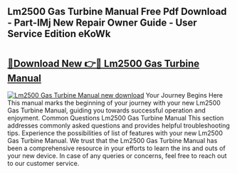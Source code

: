 ## Lm2500 Gas Turbine Manual Free Pdf Download - Part-IMj New Repair Owner Guide - User Service Edition eKoWk

# <h2><a href="http://bc48479.oget.top/?id=Lm2500+Gas+Turbine+Manual">🔗Download New 👉🔴 Lm2500 Gas Turbine Manual</a></h2>

[![Lm2500 Gas Turbine Manual new download](https://i.imgur.com/5g1atiW.png)](http://bc48479.oget.top/?id=Lm2500+Gas+Turbine+Manual)
Your Journey Begins Here This manual marks the beginning of your journey with your new Lm2500 Gas Turbine Manual, guiding you towards successful operation and enjoyment. Common Questions Lm2500 Gas Turbine Manual This section addresses commonly asked questions and provides helpful troubleshooting tips. Experience the possibilities of list of features with your new Lm2500 Gas Turbine Manual. We trust that the Lm2500 Gas Turbine Manual has been a comprehensive resource in your efforts to learn the ins and outs of your new device. In case of any queries or concerns, feel free to reach out to our customer service.
